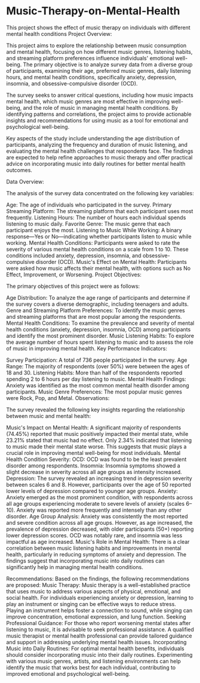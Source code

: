 # Music-Therapy-on-Mental-Health
This project shows the effect of music therapy on individuals with different mental health conditions
Project Overview:

This project aims to explore the relationship between music consumption and mental health, focusing on how different music genres, listening habits, and streaming platform preferences influence individuals' emotional well-being. The primary objective is to analyze survey data from a diverse group of participants, examining their age, preferred music genres, daily listening hours, and mental health conditions, specifically anxiety, depression, insomnia, and obsessive-compulsive disorder (OCD).

The survey seeks to answer critical questions, including how music impacts mental health, which music genres are most effective in improving well-being, and the role of music in managing mental health conditions. By identifying patterns and correlations, the project aims to provide actionable insights and recommendations for using music as a tool for emotional and psychological well-being.

Key aspects of the study include understanding the age distribution of participants, analyzing the frequency and duration of music listening, and evaluating the mental health challenges that respondents face. The findings are expected to help refine approaches to music therapy and offer practical advice on incorporating music into daily routines for better mental health outcomes.

Data Overview:

The analysis of the survey data concentrated on the following key variables:

Age: The age of individuals who participated in the survey.
Primary Streaming Platform: The streaming platform that each participant uses most frequently.
Listening Hours: The number of hours each individual spends listening to music daily.
Favorite Genre: The music genre that each participant enjoys the most.
Listening to Music While Working: A binary response—Yes or No—indicating whether participants listen to music while working.
Mental Health Conditions: Participants were asked to rate the severity of various mental health conditions on a scale from 1 to 10. These conditions included anxiety, depression, insomnia, and obsessive-compulsive disorder (OCD).
Music's Effect on Mental Health: Participants were asked how music affects their mental health, with options such as No Effect, Improvement, or Worsening.
Project Objectives:

The primary objectives of this project were as follows:

Age Distribution: To analyze the age range of participants and determine if the survey covers a diverse demographic, including teenagers and adults.
Genre and Streaming Platform Preferences: To identify the music genres and streaming platforms that are most popular among the respondents.
Mental Health Conditions: To examine the prevalence and severity of mental health conditions (anxiety, depression, insomnia, OCD) among participants and identify the most prominent disorder.
Music Listening Habits: To explore the average number of hours spent listening to music and to assess the role of music in improving mental health.
Key Performance Indicators:

Survey Participation: A total of 736 people participated in the survey.
Age Range: The majority of respondents (over 50%) were between the ages of 18 and 30.
Listening Habits: More than half of the respondents reported spending 2 to 6 hours per day listening to music.
Mental Health Findings: Anxiety was identified as the most common mental health disorder among participants.
Music Genre Preferences: The most popular music genres were Rock, Pop, and Metal.
Observations:

The survey revealed the following key insights regarding the relationship between music and mental health:

Music's Impact on Mental Health: A significant majority of respondents (74.45%) reported that music positively impacted their mental state, while 23.21% stated that music had no effect. Only 2.34% indicated that listening to music made their mental state worse. This suggests that music plays a crucial role in improving mental well-being for most individuals.
Mental Health Condition Severity:
OCD: OCD was found to be the least prevalent disorder among respondents.
Insomnia: Insomnia symptoms showed a slight decrease in severity across all age groups as intensity increased.
Depression: The survey revealed an increasing trend in depression severity between scales 6 and 8. However, participants over the age of 50 reported lower levels of depression compared to younger age groups.
Anxiety: Anxiety emerged as the most prominent condition, with respondents across all age groups experiencing moderate to severe levels of anxiety (scales 6–10). Anxiety was reported more frequently and intensely than any other disorder.
Age Group Analysis: Anxiety was consistently the most reported and severe condition across all age groups. However, as age increased, the prevalence of depression decreased, with older participants (50+) reporting lower depression scores. OCD was notably rare, and insomnia was less impactful as age increased.
Music's Role in Mental Health: There is a clear correlation between music listening habits and improvements in mental health, particularly in reducing symptoms of anxiety and depression. The findings suggest that incorporating music into daily routines can significantly help in managing mental health conditions.

Recommendations:
Based on the findings, the following recommendations are proposed:
Music Therapy: Music therapy is a well-established practice that uses music to address various aspects of physical, emotional, and social health. For individuals experiencing anxiety or depression, learning to play an instrument or singing can be effective ways to reduce stress. Playing an instrument helps foster a connection to sound, while singing can improve concentration, emotional expression, and lung function.
Seeking Professional Guidance: For those who report worsening mental states after listening to music, it is advisable to seek professional assistance. A qualified music therapist or mental health professional can provide tailored guidance and support in addressing underlying mental health issues.
Incorporating Music into Daily Routines: For optimal mental health benefits, individuals should consider incorporating music into their daily routines. Experimenting with various music genres, artists, and listening environments can help identify the music that works best for each individual, contributing to improved emotional and psychological well-being.
